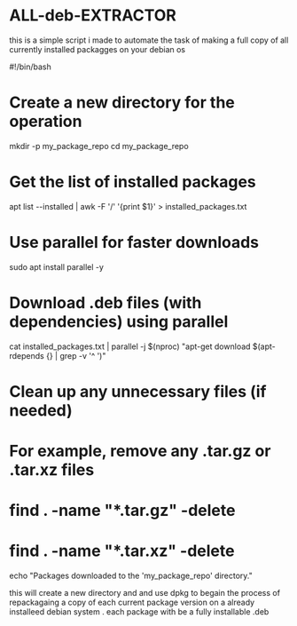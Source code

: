 # ALL-deb-EXTRACTOR
this is a simple script i made to automate the task of making a full copy of all currently installed packagges on your debian os 

#!/bin/bash

# Create a new directory for the operation
mkdir -p my_package_repo
cd my_package_repo

# Get the list of installed packages
apt list --installed | awk -F '/' '{print $1}' > installed_packages.txt

# Use parallel for faster downloads
sudo apt install parallel -y

# Download .deb files (with dependencies) using parallel
cat installed_packages.txt | parallel -j $(nproc) "apt-get download $(apt-rdepends {} | grep -v '^ ')"

# Clean up any unnecessary files (if needed)
# For example, remove any .tar.gz or .tar.xz files
# find . -name "*.tar.gz" -delete
# find . -name "*.tar.xz" -delete

echo "Packages downloaded to the 'my_package_repo' directory."


this will create a new directory and and use dpkg to begain the process of repackagaing a copy of each current package version on a already installeed debian system . each package with be a fully installable .deb
